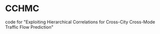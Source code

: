 # CCHMC
code for "Exploiting Hierarchical Correlations for Cross-City Cross-Mode Traffic Flow Prediction"
